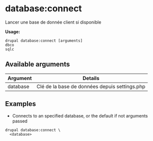 # database:connect
Lancer une base de donnée client si disponible

**Usage:**
```
drupal database:connect [arguments]
dbco
sqlc
```

## Available arguments
Argument | Details
---------|-------------
database | Clé de la base de données depuis settings.php

## Examples
* Connects to an specified database, or the default if not arguments passed
```
drupal database:connect \
  <database>
```
